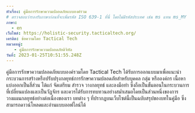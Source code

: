 ```yaml
---
หัวเรื่อง: คู่มือการรักษาความปลอดภัยแบบองค์รวม
# ตรวจสอบว่ารองรับภาษาก่อนที่จะเพิ่มรหัส ISO 639-1 ที่นี่ โดยไม่มีรหัสประเทศ เช่น ms แทน ms_MY
ภาษา:
  - en
เว็บไซต์: https://holistic-security.tacticaltech.org/
เครดิต: ข้อความโดย Tactical Tech
หมวดหมู่:
   - คู่มือการรักษาความปลอดภัยดิจิทัล
วันที่: 2023-01-25T10:51:55.248Z
---
```

คู่มือการรักษาความปลอดภัยแบบองค์รวมโดย Tactical Tech ได้รับการออกแบบมาเพื่อแนะนำกระบวนการสร้างหรือปรับปรุงกลยุทธ์การรักษาความปลอดภัยสำหรับบุคคล กลุ่ม หรือองค์กร เนื้อหาแบ่งออกเป็นสี่ส่วน ได้แก่ จัดเตรียม สำรวจ วางกลยุทธ์ และลงมือทำ ซึ่งถือเป็นขั้นตอนในกระบวนการที่เปลี่ยนแปลงและเป็นวัฏจักร และควรได้รับการทบทวนอย่างสม่ำเสมอโดยเป็นส่วนหนึ่งของการวางแผนกลยุทธ์อย่างต่อเนื่องของเรา บทต่าง ๆ ที่ปรากฏบนเว็บไซต์นี้เป็นฉบับสรุปของบทในคู่มือ ซึ่งสามารถดาวน์โหลดและอ่านแบบออฟไลน์ได้